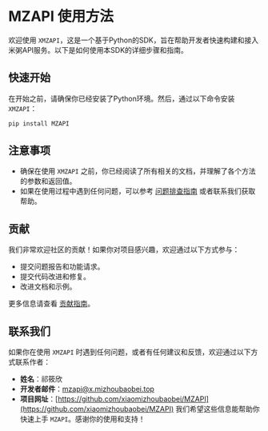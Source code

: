 # MZAPI 使用方法

欢迎使用 `XMZAPI`，这是一个基于Python的SDK，旨在帮助开发者快速构建和接入米粥API服务。以下是如何使用本SDK的详细步骤和指南。

## 快速开始

在开始之前，请确保你已经安装了Python环境。然后，通过以下命令安装 `XMZAPI`：

```bash
pip install MZAPI
```

## 注意事项

- 确保在使用 `XMZAPI` 之前，你已经阅读了所有相关的文档，并理解了各个方法的参数和返回值。
- 如果在使用过程中遇到任何问题，可以参考 [问题排查指南](TROUBLESHOOTING.md) 或者联系我们获取帮助。

## 贡献

我们非常欢迎社区的贡献！如果你对项目感兴趣，欢迎通过以下方式参与：

- 提交问题报告和功能请求。
- 提交代码改进和修复。
- 改进文档和示例。

更多信息请查看 [贡献指南](CONTRIBUTING.md)。

## 联系我们

如果你在使用 `XMZAPI` 时遇到任何问题，或者有任何建议和反馈，欢迎通过以下方式联系作者：

- **姓名**：祁筱欣
- **开发者邮件**：[mzapi@x.mizhoubaobei.top](mailto:mzapi@x.mizhoubaobei.top)
- **项目网址**：[https://github.com/xiaomizhoubaobei/MZAPI](https://github.com/xiaomizhoubaobei/MZAPI)
我们希望这些信息能帮助你快速上手 `MZAPI`。感谢你的使用和支持！
